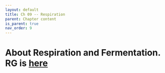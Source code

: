 ```yaml
---
layout: default
title: Ch 09 -- Respiration
parent: Chapter content
is_parent: true
nav_order: 9
---
```


# About Respiration and Fermentation. RG is [here](ch09_rg.html)